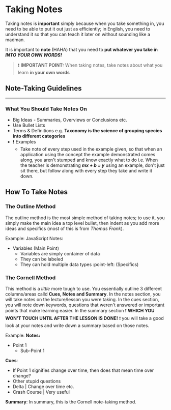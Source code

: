 # Taking Notes
Taking notes is **important** simply because when you take something in, you need to be able to put it out just as efficiently; in English, you need to understand it so that you can teach it later on without sounding like a madman. 

It is important to **note** (HAHA) that you need to **put whatever you take in _INTO YOUR OWN WORDS!_**

> :exclamation: **IMPORTANT POINT:** When taking notes, take notes about what you learn **in your own words**

## Note-Taking Guidelines
___
### What You Should Take Notes On
* Big Ideas - Summaries, Overviews or Conclusions etc.
* Use Bullet Lists
* Terms & Definitions e.g. **Taxonomy is the science of grouping species into different categories**
* :exclamation: Examples 
    * Take note of every step used in the example given, so that when an application using the concept the example demonstrated comes along, you aren't stumped and know exactly what to do i.e. When the teacher is demonstrating **_mx + b = y_** using an example, don't just sit there, but follow along with every step they take and write it down. 
    
## How To Take Notes
### The Outline Method
The outline method is the most simple method of taking notes; to use it, you simply make the main idea a top level bullet, then indent as you add more ideas and specifics (most of this is from _Thomas Frank_). 

Example:
JavaScript Notes:
* Variables (Main Point)
  * Variables are simply container of data
  * They can be labeled
  * They can hold multiple data types :point-left: (Specifics)
  
### The Cornell Method
This method is a _little_ more tough to use. You essentially outline 3 different columns/areas calld **Cues, Notes and Summary**. In the notes section, you will take notes on the lecture/lesson you were taking. In the cues section, you will note down keywords, questions that weren't answered or important points that make learning easier. In the summary section :exclamation: **WHICH YOU WON'T TOUCH UNTIL AFTER THE LESSON IS DONE!** :exclamation: you will take a good look at your notes and write down a summary based on those notes. 

Example: 
**Notes:**
  * Point 1 
    * Sub-Point 1
    
**Cues**:
  * If Point 1 signifies change over time, then does that mean time over change?
  * Other stupid questions
  * Delta | Change over time etc.
  * Crash Course | Very useful
  
**Summary**:
In summary, this is the Cornell note-taking method. 

